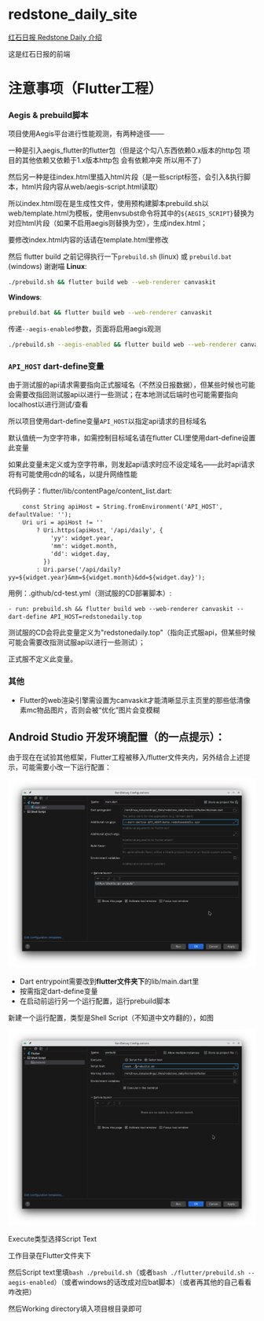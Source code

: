 # redstone_daily_site

[红石日报 Redstone Daily 介绍](https://github.com/RedstoneDaily/redstone_daily)

这是红石日报的前端

# 注意事项（Flutter工程）

### Aegis & prebuild脚本

项目使用Aegis平台进行性能观测，有两种途径——

一种是引入aegis_flutter的flutter包（但是这个勾八东西依赖0.x版本的http包 项目的其他依赖又依赖于1.x版本http包 会有依赖冲突 所以用不了）

然后另一种是往index.html里插入html片段（是一些script标签，会引入&执行脚本，html片段内容从web/aegis-script.html读取）

所以index.html现在是生成性文件，使用预构建脚本prebuild.sh以web/template.html为模板，使用envsubst命令将其中的`${AEGIS_SCRIPT}`替换为对应html片段（如果不启用aegis则替换为空），生成index.html；

要修改index.html内容的话请在template.html里修改

然后 flutter build 之前记得执行一下`prebuild.sh` (linux) 或 `prebuild.bat` (windows) 谢谢喵
**Linux**:
```bash
./prebuild.sh && flutter build web --web-renderer canvaskit
```
**Windows**:
```bash
prebuild.bat && flutter build web --web-renderer canvaskit
```


传递`--aegis-enabled`参数，页面将启用aegis观测
```bash
./prebuild.sh --aegis-enabled && flutter build web --web-renderer canvaskit
```

### `API_HOST` dart-define变量

由于测试服的api请求需要指向正式服域名（不然没日报数据），但某些时候也可能会需要改指回测试服api以进行一些测试；在本地测试后端时也可能需要指向localhost以进行测试/查看

所以项目使用dart-define变量`API_HOST`以指定api请求的目标域名

默认值统一为空字符串，如需控制目标域名请在flutter CLI里使用dart-define设置此变量

如果此变量未定义或为空字符串，则发起api请求时应不设定域名——此时api请求将有可能使用cdn的域名，以提升网络性能

代码例子：flutter/lib/contentPage/content_list.dart:
```
    const String apiHost = String.fromEnvironment('API_HOST', defaultValue: '');
    Uri uri = apiHost != ''
        ? Uri.https(apiHost, '/api/daily', {
            'yy': widget.year,
            'mm': widget.month,
            'dd': widget.day,
          })
        : Uri.parse('/api/daily?yy=${widget.year}&mm=${widget.month}&dd=${widget.day}');
```

用例：.github/cd-test.yml（测试服的CD部署脚本）:
```
- run: prebuild.sh && flutter build web --web-renderer canvaskit --dart-define API_HOST=redstonedaily.top
```
测试服的CD会将此变量定义为"redstonedaily.top"（指向正式服api，但某些时候可能会需要改指测试服api以进行一些测试）；

正式服不定义此变量。

### 其他

- Flutter的web渲染引擎需设置为canvaskit才能清晰显示主页里的那些低清像素mc物品图片，否则会被“优化”图片会变模糊

## Android Studio 开发环境配置（的一点提示）：

由于现在在试验其他框架，Flutter工程被移入/flutter文件夹内，另外结合上述提示，可能需要小改一下运行配置：

![img.png](img_as_1.png)

- Dart entrypoint需要改到**flutter文件夹下**的lib/main.dart里
- 按需指定dart-define变量
- 在启动前运行另一个运行配置，运行prebuild脚本

新建一个运行配置，类型是Shell Script（不知道中文咋翻的），如图

![](img_as_2.png)

Execute类型选择Script Text

工作目录在Flutter文件夹下

然后Script text里填`bash ./prebuild.sh`（或者`bash ./flutter/prebuild.sh --aegis-enabled`）（或者windows的话改成对应bat脚本）（或者再其他的自己看看咋改把）

然后Working directory填入项目根目录即可
